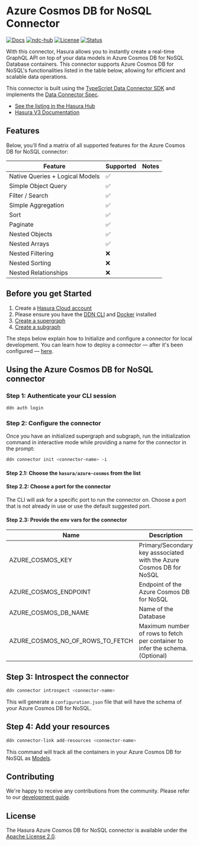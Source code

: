 # Azure Cosmos DB for NoSQL Connector

[![Docs](https://img.shields.io/badge/docs-v3.x-brightgreen.svg?style=flat)](https://hasura.io/docs/3.0/latest/connectors/azure-cosmos/)
[![ndc-hub](https://img.shields.io/badge/ndc--hub-azure--cosmos-blue.svg?style=flat)](https://hasura.io/connectors/azure-cosmos)
[![License](https://img.shields.io/badge/license-Apache--2.0-purple.svg?style=flat)](LICENSE.txt)
[![Status](https://img.shields.io/badge/status-alpha-yellow.svg?style=flat)](./readme.md)

With this connector, Hasura allows you to instantly create a real-time GraphQL API on top of your data models in Azure Cosmos DB for NoSQL Database containers. This connector supports Azure Cosmos DB for NoSQL's functionalities listed in the table below, allowing for efficient and scalable data operations.

This connector is built using the [TypeScript Data Connector SDK](https://github.com/hasura/ndc-sdk-typescript) and implements the [Data Connector Spec](https://github.com/hasura/ndc-spec).

- [See the listing in the Hasura Hub](https://hasura.io/connectors/azure-cosmos)
- [Hasura V3 Documentation](https://hasura.io/docs/3.0)

## Features

Below, you'll find a matrix of all supported features for the Azure Cosmos DB for NoSQL connector:

| Feature                         | Supported | Notes |
|---------------------------------|-----------|-------|
| Native Queries + Logical Models | ✅        |       |
| Simple Object Query             | ✅        |       |
| Filter / Search                 | ✅        |       |
| Simple Aggregation              | ✅        |       |
| Sort                            | ✅        |       |
| Paginate                        | ✅        |       |
| Nested Objects                  | ✅        |       |
| Nested Arrays                   | ✅        |       |
| Nested Filtering                | ❌        |       |
| Nested Sorting                  | ❌        |       |
| Nested Relationships            | ❌        |       |


## Before you get Started

1. Create a [Hasura Cloud account](https://console.hasura.io)
2. Please ensure you have the  [DDN CLI](https://hasura.io/docs/3.0/cli/installation) and [Docker](https://docs.docker.com/engine/install/) installed
2. [Create a supergraph](https://hasura.io/docs/3.0/getting-started/init-supergraph)
3. [Create a subgraph](https://hasura.io/docs/3.0/getting-started/init-subgraph)


The steps below explain how to Initialize and configure a connector for local development. You can learn how to deploy a
connector — after it's been configured — [here](https://hasura.io/docs/3.0/getting-started/deployment/deploy-a-connector).

## Using the Azure Cosmos DB for NoSQL connector

### Step 1: Authenticate your CLI session

```bash
ddn auth login
```

### Step 2: Configure the connector

Once you have an initialized supergraph and subgraph, run the initialization command in interactive mode while
providing a name for the connector in the prompt:

```bash
ddn connector init <connector-name> -i
```

#### Step 2.1: Choose the `hasura/azure-cosmos` from the list

#### Step 2.2: Choose a port for the connector

The CLI will ask for a specific port to run the connector on. Choose a port that is not already in use or use the
default suggested port.

#### Step 2.3: Provide the env vars for the connector


| Name                             | Description                                                                   | Required | Default |
|----------------------------------|-------------------------------------------------------------------------------|----------|---------|
| AZURE_COSMOS_KEY                 | Primary/Secondary key asssociated with the Azure Cosmos DB for NoSQL          | Yes      | N/A     |
| AZURE_COSMOS_ENDPOINT            | Endpoint of the Azure Cosmos DB for NoSQL                                     | Yes      | N/A     |
| AZURE_COSMOS_DB_NAME             | Name of the Database                                                          | Yes      | N/A     |
| AZURE_COSMOS_NO_OF_ROWS_TO_FETCH | Maximum number of rows to fetch per container to infer the schema. (Optional) | No       | 100     |




## Step 3: Introspect the connector


```bash
ddn connector introspect <connector-name>
```

This will generate a `configuration.json` file that will have the schema of your Azure Cosmos DB for NoSQL.

## Step 4: Add your resources

```bash
ddn connector-link add-resources <connector-name>
```

This command will track all the containers in your Azure Cosmos DB for NoSQL as [Models](https://hasura.io/docs/3.0/supergraph-modeling/models).
## Contributing

We're happy to receive any contributions from the community. Please refer to our [development guide](./docs/development.md).

## License

The Hasura Azure Cosmos DB for NoSQL connector is available under the [Apache License 2.0](https://www.apache.org/licenses/LICENSE-2.0).
